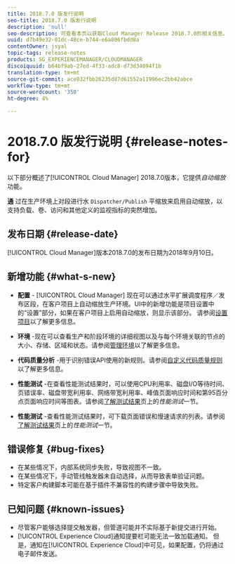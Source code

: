 ```yaml
---
title: 2018.7.0 版发行说明
seo-title: 2018.7.0 版发行说明
description: 'null'
seo-description: 可查看本页以获取Cloud Manager Release 2018.7.0的相关信息。
uuid: d7b49e32-01dc-48ce-b744-e6a806fbdd8a
contentOwner: jsyal
topic-tags: release-notes
products: SG_EXPERIENCEMANAGER/CLOUDMANAGER
discoiquuid: b64bf9ab-27ed-4f33-adc8-d73d34094f1b
translation-type: tm+mt
source-git-commit: ace032fbb26235d87d61552a11996ec2bb42abce
workflow-type: tm+mt
source-wordcount: '350'
ht-degree: 4%

---
```



# 2018.7.0 版发行说明 {#release-notes-for}

以下部分概述了[!UICONTROL Cloud Manager] 2018.7.0版本，它提供&#x200B;*自动缩放*&#x200B;功能。

**通** 过在生产环境上对段进行水 `Dispatcher/Publish` 平缩放来启用自动缩放，以支持负载、卷、访问和其他定义的监视指标的突然增加。

## 发布日期 {#release-date}

[!UICONTROL Cloud Manager]版本2018.7.0的发布日期为2018年9月10日。

## 新增功能 {#what-s-new}

* **配置** - [!UICONTROL Cloud Manager] 现在可以通过水平扩展调度程序／发布区段，在客户项目上自动缩放生产环境。UI中的新增功能是项目设置中的“设置”部分，如果在客户项目上启用自动缩放，则显示该部分。 请参阅[设置项目](setting-up-program.md)以了解更多信息。

* **环境** -现在可以查看生产和阶段环境的详细视图以及与每个环境关联的节点的大小、存储、区域和状态。请参阅[管理环境](manage-your-environment.md)以了解更多信息。

* **代码质量分析** -用于识别错误API使用的新规则。请参阅[自定义代码质量规则](custom-code-quality-rules.md)以了解更多信息。

* **性能测试** -在查看性能测试结果时，可以使用CPU利用率、磁盘I/O等待时间、页错误率、磁盘带宽利用率、网络带宽利用率、峰值页面响应时间和第95百分点页面响应时间等图表。请参阅[了解测试结果](understand-your-test-results.md)页上的&#x200B;*性能测试*&#x200B;一节。

* **性能测试** -查看性能测试结果时，可下载页面错误和慢速请求的列表。请参阅[了解测试结果](understand-your-test-results.md)页上的&#x200B;*性能测试*&#x200B;一节。

## 错误修复 {#bug-fixes}

* 在某些情况下，内部系统同步失败，导致视图不一致。
* 在某些情况下，手动管线触发器未自动选择，从而导致表单验证问题。
* 特定客户构建脚本可能在基于插件不兼容性的构建步骤中导致失败。

## 已知问题 {#known-issues}

* 尽管客户能够选择提交触发器，但管道可能并不实际基于新提交进行开始。
* [!UICONTROL Experience Cloud]通知提要栏可能无法一致加载通知。 但是，通知在[!UICONTROL Experience Cloud]中可见，如果配置，仍将通过电子邮件发送。

